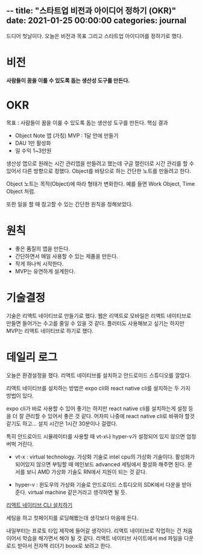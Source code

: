 --
title: "스타트업 비전과 아이디어 정하기 (OKR)"
date: 2021-01-25 00:00:00
categories: journal
--

드디어 첫날이다. 오늘은 비전과 목표 그리고 스타트업 아이디어를 정하기로 했다.

# 비전

**사람들이 꿈을 이룰 수 있도록 돕는 생산성 도구를 만든다.**

# OKR

목표 : 사람들이 꿈을 이룰 수 있도록 돕는 생산성 도구를 만든다.
핵심 결과

- Object Note 앱 (가칭) MVP : 1달 안에 만들기
- DAU 1만 활성화
- 일 수익 1~3만원

생산성 앱으로 원래는 시간 관리앱을 만들려고 했는데 구글 캘린더로 시간 관리를 할 수 있어서 다른 방향으로 정했다. Object를 바탕으로 하는 간단한 노트를 만들려고 한다.

Object 노트는 목적(Object)에 따라 형태가 변화한다. 예를 들면 Work Object, Time Object 처럼.

또한 일을 할 때 참고할 수 있는 간단한 원칙을 정해보았다.

# 원칙

- 좋은 품질의 앱을 만든다.
- 간단하면서 매일 사용할 수 있는 제품을 만든다.
- 작게 하나씩 시작한다.
- MVP는 유연하게 설계한다.

# 기술결정

기술은 리액트 네이티브로 만들기로 했다. 웹은 리액트로 모바일은 리액트 네이티브로 만들면 들어가는 수고를 줄일 수 있을 것 같다. 플러터도 사용해보고 싶기는 하지만 MVP는 리액트 네이티브로 하기로 했다.

# 데일리 로그

오늘은 환경설정을 했다. 리액트 네이티브를 설치하고 안드로이드 스튜디오를 깔았다.

리액트 네이티브를 설치하는 방법은 expo cli와 react native cli를 설치하는 두 가지 방법이 있다.

expo cli가 바로 사용할 수 있어 좋기는 하지만 react native cli를 설치하는게 설정 등을 더 잘 관리할 수 있어서 좋은 것 같다. 어차피 나중에 react native cli로 바꿔야 할것 같기도 하고... 설치 시간은 1시간 30분이나 걸렸다.

특히 안드로이드 시뮬레이터를 사용할 때 vt-x나 hyper-v가 설정되어 있지 않으면 엄청 버벅 거린다.

- vt-x : virtual technology. 가상화 기술로 intel cpu의 가상화 기술이다. 활성화가 되어있지 않으면 부팅할 때 메인보드 advanced 세팅에서 활성화 해주면 된다. 문서를 보니 AMD 가상화 기술도 RN에서 지원이 되는 것 같다.

- hyper-v : 윈도우의 가상화 기술로 안드로이드 스튜디오의 SDK에서 다운을 받아준다. virtual machine 같은거라고 생각하면 될 듯.

[리액트 네이티브 CLI 설치하기](https://reactnative.dev/docs/environment-setup)

세팅을 하고 첫페이지를 로딩해봤는데 생각보다 마음에 든다.

내일부터는 프로토 타입 제작에 들어갈 생각이다. 리액트 네이티브로 작업하는 건 처음이어서 학습을 해가면서 해야 될 것 같다. 리액트 네이티브 사이트에서 md 파일을 다운로드 받아서 전자책 리더기 boox로 보려고 한다.
